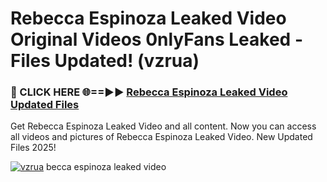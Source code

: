 # Rebecca Espinoza Leaked Video Original Videos 0nlyFans Leaked - Files Updated! (vzrua)

<h3>🔴 CLICK HERE 🌐==►► <a href="https://best4dudes.click/HH4t6V" rel="nofollow">Rebecca Espinoza Leaked Video Updated Files</a></h3>

Get Rebecca Espinoza Leaked Video and all content. Now you can access all videos and pictures of Rebecca Espinoza Leaked Video. New Updated Files 2025!

[![vzrua](https://github.com/user-attachments/assets/8c521d6e-e6e3-4a75-9320-d58ab9d79d5b)](https://best4dudes.click/HH4t6V)
becca espinoza leaked video